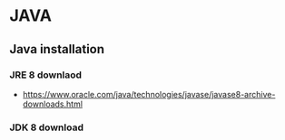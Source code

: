 # JAVA

## Java installation

### JRE 8 downlaod 

- https://www.oracle.com/java/technologies/javase/javase8-archive-downloads.html

###  JDK 8 download

